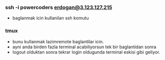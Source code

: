 ### ssh -i powercoders erdogan@3.123.127.215
- baglanmak icin kullanilan ssh komutu

### tmux
- bunu kullanmak lazimremote baglantilar icin.
- ayni anda birden fazla terminal acabiliyorsun tek bir baglantidan sonra
- logout olduktan sonra tekrar login oldugunda terminal eskisi gibi geliyor.






